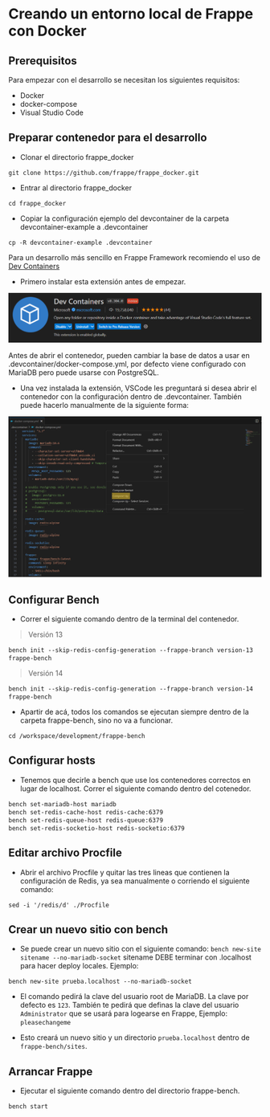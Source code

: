 
# Creando un entorno local de Frappe con Docker



## Prerequisitos

Para empezar con el desarrollo se necesitan los siguientes requisitos:

+ Docker
+ docker-compose
+ Visual Studio Code
## Preparar contenedor para el desarrollo

+ Clonar el directorio frappe_docker
```
git clone https://github.com/frappe/frappe_docker.git
```
+ Entrar al directorio frappe_docker
```
cd frappe_docker
```
+ Copiar la configuración ejemplo del devcontainer de la carpeta devcontainer-example a .devcontainer
```
cp -R devcontainer-example .devcontainer
```
Para un desarrollo más sencillo en Frappe Framework recomiendo el uso de  [Dev Containers](https://marketplace.visualstudio.com/items?itemName=ms-vscode-remote.remote-containers)

+ Primero instalar esta extensión antes de empezar.

![Logo](https://github.com/powerprogrammingacademy/install-frappe-docker/blob/main/images/01-install-vscode.png?raw=true)

Antes de abrir el contenedor, pueden cambiar la base de datos a usar en .devcontainer/docker-compose.yml, por defecto viene configurado con MariaDB pero puede usarse con PostgreSQL.

+ Una vez instalada la extensión, VSCode les preguntará si desea abrir el contenedor con la configuración dentro de .devcontainer. También puede hacerlo manualmente de la siguiente forma:

![Logo](https://github.com/powerprogrammingacademy/install-frappe-docker/blob/main/images/02-up-services.png?raw=true)


## Configurar Bench

+ Correr el siguiente comando dentro de la terminal del contenedor.

> Versión 13

```
bench init --skip-redis-config-generation --frappe-branch version-13 frappe-bench
```

> Versión 14
```
bench init --skip-redis-config-generation --frappe-branch version-14 frappe-bench
```

+ Apartir de acá, todos los comandos se ejecutan siempre dentro de la carpeta frappe-bench, sino no va a funcionar.

```
cd /workspace/development/frappe-bench
```
## Configurar hosts

+ Tenemos que decirle a bench que use los contenedores correctos en lugar de localhost. Correr el siguiente comando dentro del cotenedor.

```
bench set-mariadb-host mariadb
bench set-redis-cache-host redis-cache:6379
bench set-redis-queue-host redis-queue:6379
bench set-redis-socketio-host redis-socketio:6379
```
## Editar archivo Procfile
+ Abrir el archivo Procfile y quitar las tres lineas que contienen la configuración de Redis, ya sea manualmente o corriendo el siguiente comando:
```
sed -i '/redis/d' ./Procfile
```


## Crear un nuevo sitio con bench

+ Se puede crear un nuevo sitio con el siguiente comando: ```bench new-site sitename --no-mariadb-socket``` sitename DEBE terminar con .localhost para hacer deploy locales. Ejemplo:
```
bench new-site prueba.localhost --no-mariadb-socket
```
+ El comando pedirá la clave del usuario root de MariaDB. La clave por defecto es ```123```. También te pedirá que definas la clave del usuario ```Administrator``` que se usará para logearse en Frappe, Ejemplo: ```pleasechangeme```

+ Esto creará un nuevo sitio y un directorio ```prueba.localhost``` dentro de ```frappe-bench/sites```.
## Arrancar Frappe

+ Ejecutar el siguiente comando dentro del directorio frappe-bench.

```
bench start
```
